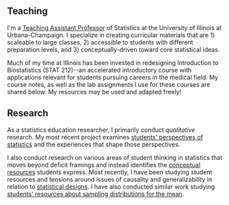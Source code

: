 ## Teaching

I'm a [Teaching Assistant Professor](https://stat.illinois.edu/directory/profile/kfindley) of Statistics at the University of Illinois at Urbana-Champaign. I specialize in creating curricular materials that are 1) scaleable to large classes, 2) accessible to students with different preparation levels, and 3) conceptually-driven toward core statistical ideas.

Much of my time at Illinois has been invested in redesigning Introduction to Biostatistics (STAT 212)--an accelerated introductory course with applications relevant for students pursuing careers in the medical field. My course notes, as well as the lab assignments I use for these courses are shared below. My resources may be used and adapted freely!

## Research

As a statistics education researcher, I primarily conduct _qualitative_ research. My most recent project examines [students' perspectives of statistics](https://icots.info/11/?programme) and the experiences that shape those perspectives.

I also conduct research on various areas of student thinking in statistics that moves beyond deficit framings and instead identifies the [conceptual resources](https://www.tandfonline.com/doi/abs/10.1207/s15327809jls0502_1) students express. Most recently, I have been studying student resources and tensions around issues of causality and generalizability in relation to [statistical designs](https://www.causeweb.org/cause/uscots/uscots21/th-11-understanding-students-thoughts-about-experimental-design). I have also conducted similar work studying [students' resources about sampling distributions for the mean](https://iase-web.org/documents/SERJ/SERJ18(1)_Findley.pdf?1558844313).
